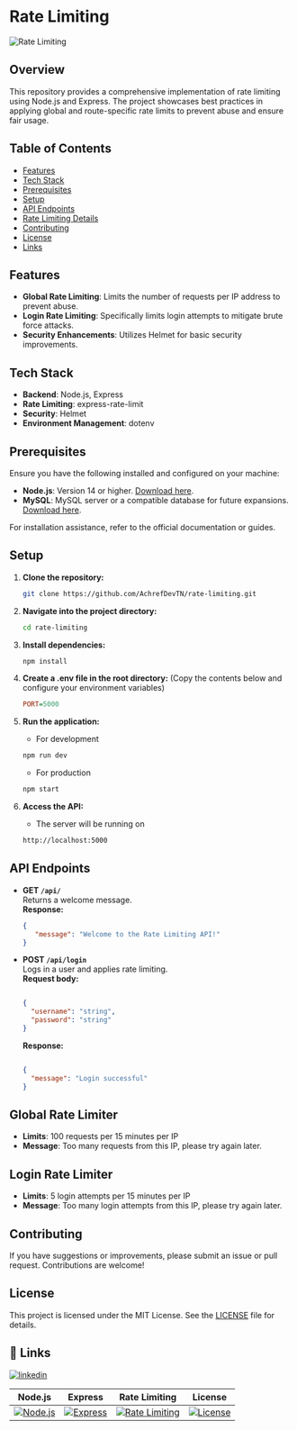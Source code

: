 # Rate Limiting

![Rate Limiting](https://miro.medium.com/v2/resize:fit:800/0*yNQXf4t_ylDop7WY.jpg)

## Overview

This repository provides a comprehensive implementation of rate limiting using Node.js and Express. The project showcases best practices in applying global and route-specific rate limits to prevent abuse and ensure fair usage.

## Table of Contents

- [Features](#features)
- [Tech Stack](#tech-stack)
- [Prerequisites](#prerequisites)
- [Setup](#setup)
- [API Endpoints](#api-endpoints)
- [Rate Limiting Details](#rate-limiting-details)
- [Contributing](#contributing)
- [License](#license)
- [Links](#links)

## Features

- **Global Rate Limiting**: Limits the number of requests per IP address to prevent abuse.
- **Login Rate Limiting**: Specifically limits login attempts to mitigate brute force attacks.
- **Security Enhancements**: Utilizes Helmet for basic security improvements.

## Tech Stack

- **Backend**: Node.js, Express
- **Rate Limiting**: express-rate-limit
- **Security**: Helmet
- **Environment Management**: dotenv

## Prerequisites

Ensure you have the following installed and configured on your machine:

- **Node.js**: Version 14 or higher. [Download here](https://nodejs.org/).
- **MySQL**: MySQL server or a compatible database for future expansions. [Download here](https://dev.mysql.com/downloads/mysql/).

For installation assistance, refer to the official documentation or guides.

## Setup

1. **Clone the repository:**
   ```bash
   git clone https://github.com/AchrefDevTN/rate-limiting.git
   ```
2. **Navigate into the project directory:**
   ```bash
   cd rate-limiting
   ```
  
3. **Install dependencies:**
   ```bash
   npm install
   ```
4. **Create a .env file in the root directory:**
   (Copy the contents below and configure your environment variables)
  
   ```ini
   PORT=5000
   ```

5. **Run the application:**
   - For development
   ```bash
   npm run dev
   ```
   - For production
   ```bash
   npm start
   ```

6. **Access the API:**
   - The server will be running on
   ```bash
   http://localhost:5000
   ```

## API Endpoints

- **GET `/api/`**  
  Returns a welcome message.  
  **Response:**  
  ```json
  {
     "message": "Welcome to the Rate Limiting API!"
  }
  ```
  
- **POST `/api/login`**  
  Logs in a user and applies rate limiting.  
  **Request body:**  
  ```json

  {
    "username": "string",
    "password": "string"
  }
  ```

  **Response:**  
  ```json

  {
    "message": "Login successful"
  }
  ```


## Global Rate Limiter
- **Limits**: 100 requests per 15 minutes per IP
- **Message**: Too many requests from this IP, please try again later.

## Login Rate Limiter
- **Limits**: 5 login attempts per 15 minutes per IP
- **Message**: Too many login attempts from this IP, please try again later.

## Contributing
If you have suggestions or improvements, please submit an issue or pull request. Contributions are welcome!

## License
This project is licensed under the MIT License. See the [LICENSE](https://github.com/AchrefDevTN/rate-limiting/blob/main/LICENSE) file for details.

## 🔗 Links
[![linkedin](https://img.shields.io/badge/linkedin-0A66C2?style=for-the-badge&logo=linkedin&logoColor=white)]([https://www.linkedin.com/](https://www.linkedin.com/in/achref-ben-brahim-dev/))


| Node.js | Express | Rate Limiting | License |
|---------|---------|---------------|---------|
| [![Node.js](https://img.shields.io/badge/Node.js-v14%2B-green)](https://nodejs.org/) | [![Express](https://img.shields.io/badge/Express-v4.18.2-blue)](https://expressjs.com/) | [![Rate Limiting](https://img.shields.io/badge/Rate%20Limiting-%E2%9C%94-brightgreen)](https://www.npmjs.com/package/express-rate-limit) | [![License](https://img.shields.io/badge/license-MIT-brightgreen)](https://github.com/AchrefDevTN/rate-limiting/blob/main/LICENSE) |



